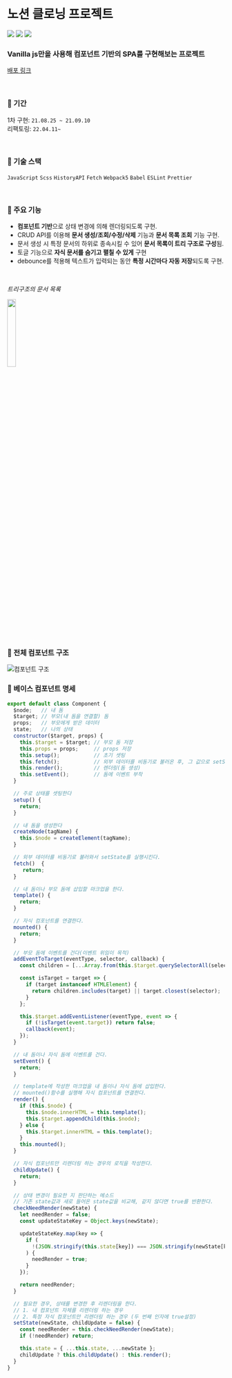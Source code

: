 # 노션 클로닝 프로젝트
<img src="https://img.shields.io/badge/JavaScript-F7DF1E?style=for-the-badge&logo=JavaScript&logoColor=ffffff"/> <img src="https://img.shields.io/badge/ESLint-4B32C3?style=for-the-badge&logo=ESLint&logoColor=ffffff"/> <img src="https://img.shields.io/badge/Prettier-F7B93E?style=for-the-badge&logo=Prettier&logoColor=ffffff"/>                                                                                                                                                                                                                                                                                                                                                                                                                                                                                                                                                                                                                                                                                                       
### Vanilla js만을 사용해 컴포넌트 기반의 SPA를 구현해보는 프로젝트

[배포 링크](https://js-notion-clone-project.vercel.app/)

</br>

### 📌 기간
1차 구현: `21.08.25 ~ 21.09.10`
</br>
리팩토링: `22.04.11~`

</br>

### 📌 기술 스택
`JavaScript`
`Scss`
`HistoryAPI`
`Fetch`
`Webpack5`
`Babel`
`ESLint`
`Prettier`

</br>

### 📌 주요 기능

- **컴포넌트 기반**으로 상태 변경에 의해 렌더링되도록 구현.
- CRUD API를 이용해 **문서 생성/조회/수정/삭제** 기능과 **문서 목록 조회** 기능 구현.
- 문서 생성 시 특정 문서의 하위로 종속시킬 수 있어 **문서 목록이 트리 구조로 구성**됨.
- 토글 기능으로 **자식 문서를 숨기고 펼칠 수 있게** 구현
- debounce를 적용해 텍스트가 입력되는 동안 **특정 시간마다 자동 저장**되도록 구현.

</br>

  *트리구조의 문서 목록*
  
  <img width='20%' src='https://user-images.githubusercontent.com/81611808/147889117-2dd6894d-c589-4109-9a11-d757f5d0c8f0.png'>

</br>


### 📌 전체 컴포넌트 구조
![컴포넌트 구조](https://user-images.githubusercontent.com/81611808/147889079-d5e72ae4-814e-4ecd-a30b-2430c6bf2b5e.png)

### 📌 베이스 컴포넌트 명세
```jsx
export default class Component {
  $node;   // 내 돔
  $target; // 부모(내 돔을 연결할) 돔
  props;   // 부모에게 받은 데이터
  state;   // 나의 상태
  constructor($target, props) {
    this.$target = $target; // 부모 돔 저장
    this.props = props;     // props 저장
    this.setup();           // 초기 셋팅
    this.fetch();           // 외부 데이터를 비동기로 불러온 후, 그 값으로 setState
    this.render();          // 렌더링(돔 생성)
    this.setEvent();        // 돔에 이벤트 부착
  }

  // 주로 상태를 셋팅한다
  setup() {
    return;
  }

  // 내 돔을 생성한다
  createNode(tagName) {
    this.$node = createElement(tagName);
  }

  // 외부 데이터를 비동기로 불러와서 setState를 실행시킨다.
  fetch()  {
     return;
  }

  // 내 돔이나 부모 돔에 삽입할 마크업을 한다.
  template() {
    return;
  }

  // 자식 컴포넌트를 연결한다.
  mounted() {
    return;
  }

  // 부모 돔에 이벤트를 건다(이벤트 위임이 목적)
  addEventToTarget(eventType, selector, callback) {
    const children = [...Array.from(this.$target.querySelectorAll(selector))];

    const isTarget = target => {
      if (target instanceof HTMLElement) {
        return children.includes(target) || target.closest(selector);
      }
    };

    this.$target.addEventListener(eventType, event => {
      if (!isTarget(event.target)) return false;
      callback(event);
    });
  }

  // 내 돔이나 자식 돔에 이벤트를 건다.
  setEvent() {
    return;
  }

  // template에 작성한 마크업을 내 돔이나 자식 돔에 삽입한다.
  // mounted()함수를 실행해 자식 컴포넌트를 연결한다.
  render() {
    if (this.$node) {
      this.$node.innerHTML = this.template();
      this.$target.appendChild(this.$node);
    } else {
      this.$target.innerHTML = this.template();
    }
    this.mounted();
  }

  // 자식 컴포넌트만 리렌더링 하는 경우의 로직을 작성한다.
  childUpdate() {
    return;
  }

  // 상태 변경이 필요한 지 판단하는 메소드
  // 기존 state값과 새로 들어온 state값을 비교해, 같지 않다면 true를 반환한다.
  checkNeedRender(newState) {
    let needRender = false;
    const updateStateKey = Object.keys(newState);

    updateStateKey.map(key => {
      if (
        !(JSON.stringify(this.state[key]) === JSON.stringify(newState[key]))
      ) {
        needRender = true;
      }
    });

    return needRender;
  }

  // 필요한 경우, 상태를 변경한 후 리렌더링을 한다.
  // 1. 내 컴포넌트 자체를 리렌더링 하는 경우
  // 2. 특정 자식 컴포넌트만 리렌더링 하는 경우 (두 번째 인자에 true설정)
  setState(newState, childUpdate = false) {
    const needRender = this.checkNeedRender(newState);
    if (!needRender) return;

    this.state = { ...this.state, ...newState };
    childUpdate ? this.childUpdate() : this.render();
  }
}

```

